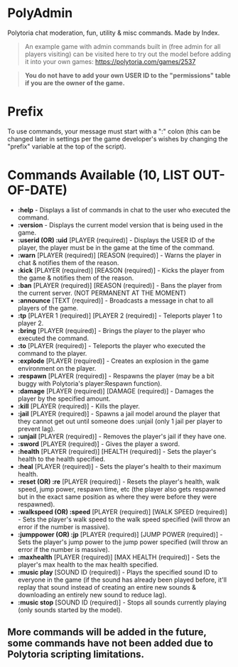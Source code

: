 # PolyAdmin
Polytoria chat moderation, fun, utility & misc commands. Made by Index.

> An example game with admin commands built in (free admin for all players visiting) can be visited here to try out the model before adding it into your own games: https://polytoria.com/games/2537

> **You do not have to add your own USER ID to the "permissions" table if you are the owner of the game.**

# Prefix
To use commands, your message must start with a ":" colon (this can be changed later in settings per the game developer's wishes by changing the "prefix" variable at the top of the script).

# Commands Available (10, LIST OUT-OF-DATE)
- **:help** - Displays a list of commands in chat to the user who executed the command.
- **:version** - Displays the current model version that is being used in the game.
- **:userid (OR) :uid** [PLAYER (required)] - Displays the USER ID of the player, the player must be in the game at the time of the command.
- **:warn** [PLAYER (required)] [REASON (required)] - Warns the player in chat & notifies them of the reason.
- **:kick** [PLAYER (required)] [REASON (required)] - Kicks the player from the game & notifies them of the reason.
- **:ban** [PLAYER (required)] [REASON (required)] - Bans the player from the current server. (NOT PERMANENT AT THE MOMENT)
- **:announce** [TEXT (required)] - Broadcasts a message in chat to all players of the game.
- **:tp** [PLAYER 1 (required)] [PLAYER 2 (required)] - Teleports player 1 to player 2.
- **:bring** [PLAYER (required)] - Brings the player to the player who executed the command.
- **:to** [PLAYER (required)] - Teleports the player who executed the command to the player.
- **:explode** [PLAYER (required)] - Creates an explosion in the game environment on the player.
- **:respawn** [PLAYER (required)] - Respawns the player (may be a bit buggy with Polytoria's player:Respawn function).
- **:damage** [PLAYER (required)] [DAMAGE (required)] - Damages the player by the specified amount.
- **:kill** [PLAYER (required)] - Kills the player.
- **:jail** [PLAYER (required)] - Spawns a jail model around the player that they cannot get out until someone does :unjail (only 1 jail per player to prevent lag).
- **:unjail** [PLAYER (required)] - Removes the player's jail if they have one.
- **:sword** [PLAYER (required)] - Gives the player a sword.
- **:health** [PLAYER (required)] [HEALTH (required)] - Sets the player's health to the health specified. 
- **:heal** [PLAYER (required)] - Sets the player's health to their maximum health.
- **:reset (OR) :re** [PLAYER (required)] - Resets the player's health, walk speed, jump power, respawn time, etc (the player also gets respawned but in the exact same position as where they were before they were respawned).
- **:walkspeed (OR) :speed** [PLAYER (required)] [WALK SPEED (required)] - Sets the player's walk speed to the walk speed specified (will throw an error if the number is massive).
- **:jumppower (OR) :jp** [PLAYER (required)] [JUMP POWER (required)] - Sets the player's jump power to the jump power specified (will throw an error if the number is massive).
- **:maxhealth** [PLAYER (required)] [MAX HEALTH (required)] - Sets the player's max health to the max health specified.
- **:music play** [SOUND ID (required)] - Plays the specified sound ID to everyone in the game (if the sound has already been played before, it'll replay that sound instead of creating an entire new sounds & downloading an entirely new sound to reduce lag).
- **:music stop** [SOUND ID (required)] - Stops all sounds currently playing (only sounds started by the model).

## More commands will be added in the future, some commands have not been added due to Polytoria scripting limitations.
